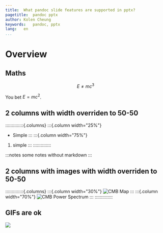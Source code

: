 ```yaml
---
title:	What pandoc slide features are supported in pptx?
pagetitle:	pandoc pptx
author:	Kolen Cheung
keywords:	pandoc, pptx
lang:	en
...
```


# Overview

## Maths

$$E \neq mc^3$$

You bet $E = mc^2$.

## 2 columns with width overriden to 50-50

::::::::::::::{.columns}
:::{.column width="25%"}
- Simple
:::
:::{.column width="75%"}
1. simple
:::
::::::::::::::

:::notes
some notes without markdown
:::

## 2 columns with images with width overriden to 50-50

::::::::::::::{.columns}
:::{.column width="30%"}
![CMB Map](https://upload.wikimedia.org/wikipedia/commons/thumb/2/2d/WMAP_2010.png/440px-WMAP_2010.png)
:::
:::{.column width="70%"}
![CMB Power Spectrum](https://upload.wikimedia.org/wikipedia/commons/thumb/1/16/PowerSpectrumExt.svg/600px-PowerSpectrumExt.svg.png)
:::
::::::::::::::

## GIFs are ok

![](https://upload.wikimedia.org/wikipedia/commons/2/2c/Rotating_earth_%28large%29.gif)

